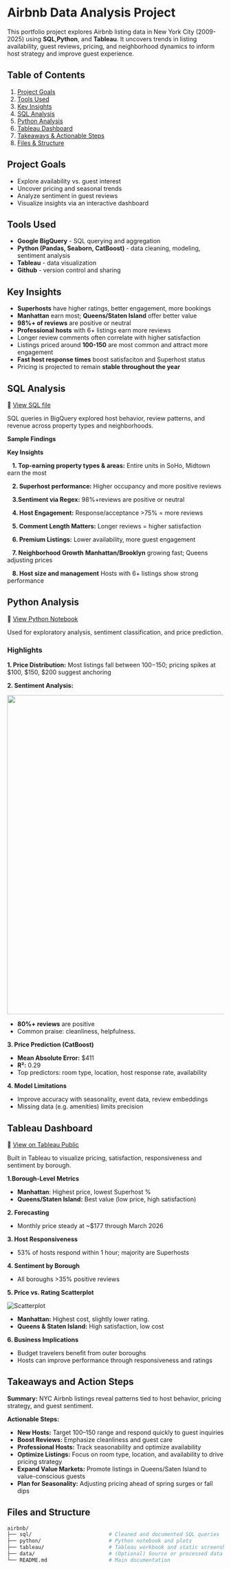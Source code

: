 # Airbnb Data Analysis Project

This portfolio project explores Airbnb listing data in New York City (2009-2025) using **SQL**,**Python**, and **Tableau**. It uncovers trends in listing availability, guest reviews, pricing, and neighborhood dynamics to inform host strategy and improve guest experience.

## Table of Contents

1. [Project Goals](#project-goals)
2.  [Tools Used](#tools-used)
3. [Key Insights](#key-insights)
4.  [SQL Analysis](sql-analysis)
5.  [Python Analysis](python-analysis)
6. [Tableau Dashboard](tableau-dashboard)
7. [Takeaways & Actionable Steps](takeaways-&-actionable-steps)
8. [Files & Structure](files-&-structure)

## Project Goals
- Explore availability vs. guest interest
- Uncover pricing and seasonal trends
- Analyze sentiment in guest reviews
- Visualize insights via an interactive dashboard

## Tools Used
- **Google BigQuery** - SQL querying and aggregation
- **Python (Pandas, Seaborn, CatBoost)** - data cleaning, modeling, sentiment analysis
- **Tableau** - data visualization 
- **Github** - version control and sharing

## Key Insights
- **Superhosts** have higher ratings, better engagement, more bookings
- **Manhattan** earn most; **Queens/Staten Island** offer better value
- **98%+ of reviews** are positive or neutral
- **Professional hosts** with 6+ listings earn more reviews
- Longer review comments often correlate with higher satisfaction
- Listings priced around **100-150** are most common and attract more engagement
- **Fast host response times** boost satisfaciton and Superhost status
- Pricing is projected to remain **stable throughout the year**

## SQL Analysis 
📎 [View SQL file](airbnb.sql) 

SQL queries in BigQuery explored host behavior, review patterns, and revenue across property types and neighborhoods.

**Sample Findings**


**Key Insights**

&nbsp;&nbsp;&nbsp;**1. Top-earning property types & areas:** Entire units in SoHo, Midtown earn the most

&nbsp;&nbsp;&nbsp;**2. Superhost performance:** Higher occupancy and more positive reviews

&nbsp;&nbsp;&nbsp;**3.Sentiment via Regex:** 98%+reviews are positive or neutral

&nbsp;&nbsp;&nbsp;**4. Host Engagement:** Response/acceptance >75% = more reviews

&nbsp;&nbsp;&nbsp;**5. Comment Length Matters:** Longer reviews = higher satisfaction

&nbsp;&nbsp;&nbsp;**6. Premium Listings:** Lower availability, more guest engagement

&nbsp;&nbsp;&nbsp;**7. Neighborhood Growth** **Manhattan/Brooklyn** growing fast; Queens adjusting prices

&nbsp;&nbsp;&nbsp;**8. Host size and management** Hosts with 6+ listings show strong performance

## Python Analysis
📎 [View Python Notebook](airbnb.ipynb)

Used for exploratory analysis, sentiment classification, and price prediction.

### Highlights 

**1. Price Distribution:** Most listings fall between $100-$150; pricing spikes at $100, $150, $200 suggest anchoring

**2. Sentiment Analysis:**

<div align="center">
  <img width="1415" height="743" alt="Sentiment Chart" src="https://github.com/user-attachments/assets/e07781eb-b954-4b0f-a638-e32bdfb5a130" />
</div>

- **80%+ reviews** are positive
- Common praise: cleanliness, helpfulness.

**3. Price Prediction (CatBoost)**
- **Mean Absolute Error:** $411
- **R²:** 0.29
- Top predictors: room type, location, host response rate, availability

**4. Model Limitations**
- Improve accuracy with seasonality, event data, review embeddings
- Missing data (e.g. amenities) limits precision 

## Tableau Dashboard
📎 [View on Tableau Public](https://public.tableau.com/app/profile/z.w8482/viz/airbnb_17514207758520/AirBnb)

Built in Tableau to visualize pricing, satisfaction, responsiveness and sentiment by borough.

**1.Borough-Level Metrics**
- **Manhattan**: Highest price, lowest Superhost %
- **Queens/Staten Island:** Best value (low price, high satisfaction)

**2. Forecasting**
- Monthly price steady at ~$177 through March 2026

**3. Host Responsiveness**
- 53% of hosts respond within 1 hour; majority are Superhosts

**4. Sentiment by Borough**
- All boroughs >35% positive reviews

**5. Price vs. Rating Scatterplot**

![Scatterplot](https://github.com/user-attachments/assets/f3668c05-ff51-46c4-ab3c-1844b66ce6a6)  

- **Manhattan:** Highest cost, slightly lower rating.
- **Queens & Staten Island:** High satisfaction, low cost

**6. Business Implications**
- Budget travelers benefit from outer boroughs
- Hosts can improve performance through responsiveness and ratings

## Takeaways and Action Steps

**Summary:**
NYC Airbnb listings reveal patterns tied to host behavior, pricing strategy, and guest sentiment.

**Actionable Steps:**
- **New Hosts:** Target $100–$150 range and respond quickly to guest inquiries
- **Boost Reviews:** Emphasize cleanliness and guest care
- **Professional Hosts:** Track seasonability and optimize availability
- **Optimize Listings:** Focus on room type, location, and availability to drive pricing strategy
- **Expand Value Markets:** Promote listings in Queens/Saten Island to value-conscious guests
- **Plan for Seasonality:** Adjusting pricing ahead of spring surges or fall dips  

## Files and Structure

```bash
airbnb/
├── sql/                         # Cleaned and documented SQL queries
├── python/                      # Python notebook and plots
├── tableau/                     # Tableau workbook and static screenshots
├── data/                        # (Optional) Source or processed data
└── README.md                    # Main documentation
